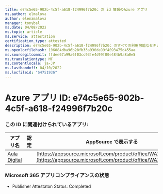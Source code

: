 ```yaml
---
title: e74c5e65-902b-4c5f-a618-f24996f7b20c の id 情報のAzure アプリ
ms.author: elmalova
author: elenamalova
manager: tonybal
ms.date: 04/08/2022
ms.topic: article
ms.service: attestation
certification_type: attested
description: e74c5e65-902b-4c5f-a618-f24996f7b20c のすべての利用可能なセキュリティとコンプライアンス情報。
ms.openlocfilehash: 106084dba96b28fb33a930da99f4093475d455aa
ms.sourcegitcommit: ffdee67a99a6f03cc93fe4d99f00e484b9a8a0e5
ms.translationtype: MT
ms.contentlocale: ja-JP
ms.lasthandoff: 04/10/2022
ms.locfileid: "64751936"
---
```

# <a name="azure-app-id-e74c5e65-902b-4c5f-a618-f24996f7b20c"></a>Azure アプリ ID: e74c5e65-902b-4c5f-a618-f24996f7b20c


### <a name="apps-associated-with-this-id"></a>この ID に関連付けられているアプリ:
| **アプリ名** | **認定** | **AppSource で表示する** |
|--------------|---------------|-----------------------|
| [Aula Digital](../forward/WA200003108.md) |  | [https://appsource.microsoft.com/product/office/WA200003108](https://appsource.microsoft.com/product/office/WA200003108) |

### <a name="microsoft-365-app-compliance-status"></a>Microsoft 365 アプリコンプライアンスの状態
- Publisher Attestaton Status: Completed
